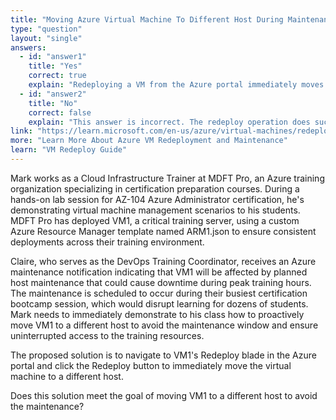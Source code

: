```yaml
---
title: "Moving Azure Virtual Machine To Different Host During Maintenance"
type: "question"
layout: "single"
answers:
  - id: "answer1"
    title: "Yes"
    correct: true
    explain: "Redeploying a VM from the Azure portal immediately moves it to a different physical host. This is the correct solution for avoiding scheduled maintenance on the current host."
  - id: "answer2"
    title: "No"
    correct: false
    explain: "This answer is incorrect. The redeploy operation does successfully move the VM to a different host, which accomplishes the stated goal of avoiding maintenance on the current host."
link: "https://learn.microsoft.com/en-us/azure/virtual-machines/redeploy-to-new-node"
more: "Learn More About Azure VM Redeployment and Maintenance"
learn: "VM Redeploy Guide"
---
```


Mark works as a Cloud Infrastructure Trainer at MDFT Pro, an Azure training organization specializing in certification preparation courses. During a hands-on lab session for AZ-104 Azure Administrator certification, he's demonstrating virtual machine management scenarios to his students. MDFT Pro has deployed VM1, a critical training server, using a custom Azure Resource Manager template named ARM1.json to ensure consistent deployments across their training environment. 

Claire, who serves as the DevOps Training Coordinator, receives an Azure maintenance notification indicating that VM1 will be affected by planned host maintenance that could cause downtime during peak training hours. The maintenance is scheduled to occur during their busiest certification bootcamp session, which would disrupt learning for dozens of students. Mark needs to immediately demonstrate to his class how to proactively move VM1 to a different host to avoid the maintenance window and ensure uninterrupted access to the training resources.

The proposed solution is to navigate to VM1's Redeploy blade in the Azure portal and click the Redeploy button to immediately move the virtual machine to a different host.

Does this solution meet the goal of moving VM1 to a different host to avoid the maintenance?